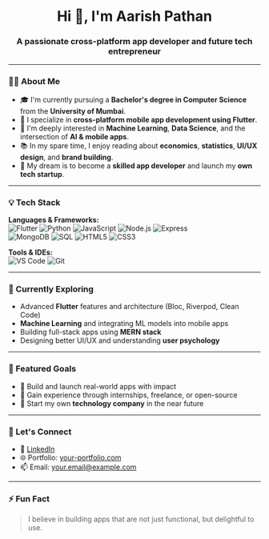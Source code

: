<h1 align="center">Hi 👋, I'm Aarish Pathan</h1>
<h3 align="center">A passionate cross-platform app developer and future tech entrepreneur</h3>

---

### 🧑‍💻 About Me

- 🎓 I'm currently pursuing a **Bachelor's degree in Computer Science** from the **University of Mumbai**.
- 📱 I specialize in **cross-platform mobile app development using Flutter**.
- 🤖 I'm deeply interested in **Machine Learning**, **Data Science**, and the intersection of **AI & mobile apps**.
- 📚 In my spare time, I enjoy reading about **economics**, **statistics**, **UI/UX design**, and **brand building**.
- 🚀 My dream is to become a **skilled app developer** and launch my **own tech startup**.

---

### 💡 Tech Stack

**Languages & Frameworks:**  
![Flutter](https://img.shields.io/badge/Flutter-02569B?style=for-the-badge&logo=flutter&logoColor=white)
![Python](https://img.shields.io/badge/Python-3776AB?style=for-the-badge&logo=python&logoColor=white)
![JavaScript](https://img.shields.io/badge/JavaScript-F7DF1E?style=for-the-badge&logo=javascript&logoColor=black)
![Node.js](https://img.shields.io/badge/Node.js-339933?style=for-the-badge&logo=nodedotjs&logoColor=white)
![Express](https://img.shields.io/badge/Express.js-000000?style=for-the-badge&logo=express&logoColor=white)  
![MongoDB](https://img.shields.io/badge/MongoDB-47A248?style=for-the-badge&logo=mongodb&logoColor=white)
![SQL](https://img.shields.io/badge/SQL-4479A1?style=for-the-badge&logo=postgresql&logoColor=white)
![HTML5](https://img.shields.io/badge/HTML5-E34F26?style=for-the-badge&logo=html5&logoColor=white)
![CSS3](https://img.shields.io/badge/CSS3-1572B6?style=for-the-badge&logo=css3&logoColor=white)

**Tools & IDEs:**  
![VS Code](https://img.shields.io/badge/VS%20Code-007ACC?style=for-the-badge&logo=visual-studio-code&logoColor=white)
![Git](https://img.shields.io/badge/Git-F05032?style=for-the-badge&logo=git&logoColor=white)

---

### 🌱 Currently Exploring

- Advanced **Flutter** features and architecture (Bloc, Riverpod, Clean Code)
- **Machine Learning** and integrating ML models into mobile apps
- Building full-stack apps using **MERN stack**
- Designing better UI/UX and understanding **user psychology**

---

### 📌 Featured Goals

- 🎯 Build and launch real-world apps with impact  
- 💼 Gain experience through internships, freelance, or open-source  
- 🚀 Start my own **technology company** in the near future  

---

### 🤝 Let's Connect

<!-- Update with your actual links -->

- 🔗 [LinkedIn](https://www.linkedin.com/in/your-profile)
- 🌐 Portfolio: [your-portfolio.com](https://your-portfolio.com)
- 📫 Email: [your.email@example.com](mailto:your.email@example.com)

---

### ⚡ Fun Fact

> I believe in building apps that are not just functional, but delightful to use.

